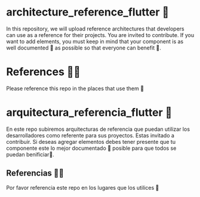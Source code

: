 # architecture_reference_flutter 🚀
In this repository, we will upload reference architectures that developers can use as a reference for their projects. You are invited to contribute. If you want to add elements, you must keep in mind that your component is as well documented 📗 as possible so that everyone can benefit 🧪.

# References 🕵🏼
Please reference this repo in the places that use them 👾

# arquitectura_referencia_flutter 🚀
En este repo subiremos arquitecturas de referencia que puedan utilizar los desarrolladores como referente para sus proyectos. Estas invitado a contribuir.
Si deseas agregar elementos debes tener presente que tu componente este lo mejor documentado 📗 posible para que todos se puedan benificiar🧪.


## Referencias 🕵🏼
Por favor referencia este repo en los lugares que los utilices 👾
